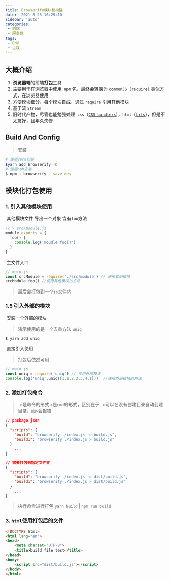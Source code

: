 ```yaml
---
title: Browserify模块和构建
date: '2021-8-25 16:25:10'
sidebar: 'auto'
categories:
 - 前端
 - 服务端
tags:
 - ENV
 - 尘埃
---
```


## 大概介绍

1. **浏览器端**的前端**打包**工具
2. 主要用于在浏览器中使用` npm` 包，最终会转换为 `commonJS (require)` 类似方式，在浏览器使用
3. 方便模块细分，每个模块自成，通过 `require` 引用其他模块
4. 基于流 `Stream`
5. 旧时代产物，尽管也能勉强处理` css`（[`CSS bundlers`](https://github.com/browserify/awesome-browserify#css-bundlers)），`html`（[`brfs`](https://github.com/browserify/brfs)），但是不太友好，且年久失修

## **Build And Config**

> 安装

```bash
# 使用yarn安装
$yarn add browserify -D
# 使用npm安装
$ npm i browserify --save-dev
```

## 模块化打包使用

### 	1. 引入其他模块使用

​		其他模块文件 导出一个对象 含有`foo`方法

```js
// > src/module.js
module.exports = {
  foo() {
    console.log('moudle foo()')
  }
}
```

​		主文件入口

```js
// main.js
const srcModule = require('./src/module') // 使用其他模块
srcModule.foo() //使用其他模块的方法
```

> 最后会打包到一个`js`文件内

### 1.5 引入外部的模块

​		安装一个外部的模块 

>  演示使用的是一个去重方法 `uniq`

```bash
$ yarn add uniq
```

​		直接引入使用

> 打包后依然可用

```js
// main.js
const uniq = require('uniq') // 使用外部模块
console.log('uniq',uniq([1,1,2,2,3,4,1]))  //使用外部模块的方法
```

### 2. 添加打包命令

> `-o`是命令的形式  `>`是`cmd`的形式，区别在于 `-o`可以在没有创建目录自动创建目录，而`>`会报错

```json
// package.json
{
  "scripts": {
    "build": "browserify ./index.js -o build.js",
    "build1": "browserify ./index.js > build.js"
  }
    ...
}

// 需要打包到指定文件夹
{
  "scripts": {
    "build": "browserify ./index.js -o dist/build.js",
    "build1": "browserify ./index.js > dist/build.js"
  }
    ...
}
```

> 执行命令进行打包 `yarn build` | `npm run build`

### 3. `html`使用打包后的文件

```html
<!DOCTYPE html>
<html lang="en">
<head>
    <meta charset="UTF-8">
    <title>build file test</title>
</head>
<body>
    <script src="dist/build.js"></script>
</body>
</html>
```

